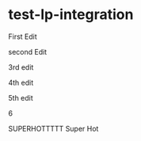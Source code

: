 # test-lp-integration
First Edit

second Edit

3rd edit

4th edit

5th edit

6

SUPERHOTTTTT
Super Hot